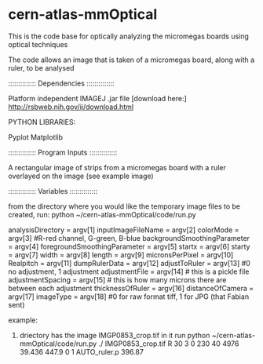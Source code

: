 cern-atlas-mmOptical
====================

This is the code base for optically analyzing the micromegas boards using optical techniques

The code allows an image that is taken of a micromegas board, along with a ruler, to be analysed


::::::::::::::
Dependencies
::::::::::::::

Platform independent IMAGEJ .jar file
[download here:]
http://rsbweb.nih.gov/ij/download.html


PYTHON LIBRARIES:

Pyplot
Matplotlib

::::::::::::::
Program Inputs
::::::::::::::

A rectangular image of strips from a micromegas board with a ruler overlayed on the image (see example image)

::::::::::::::
Variables
::::::::::::::

from the directory where you would like the temporary image files to be created, run:
python ~/cern-atlas-mmOptical/code/run.py

analysisDirectory = argv[1]
inputImageFileName = argv[2]
colorMode = argv[3] #R-red channel, G-green, B-blue
backgroundSmoothingParameter = argv[4]
foregroundSmoothingParameter = argv[5]
startx = argv[6]
starty = argv[7]
width = argv[8]
length = argv[9]
micronsPerPixel = argv[10]
Realpitch = argv[11]
dumpRulerData = argv[12]
adjustToRuler = argv[13] #0 no adjustment, 1 adjustment
adjustmentFile = argv[14] # this is a pickle file
adjustmentSpacing = argv[15] # this is how many microns there are between each adjustment
thicknessOfRuler = argv[16]
distanceOfCamera = argv[17]
imageType = argv[18] #0 for raw format tiff, 1 for JPG (that Fabian sent)



example:
1. driectory has the image IMGP0853_crop.tif in it
run python ~/cern-atlas-mmOptical/code/run.py ./ IMGP0853_crop.tif R 30 3 0 230 40 4976 39.436 447.9 0 1 AUTO_ruler.p 396.87

